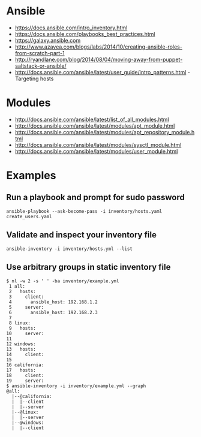 # Ansible

- <https://docs.ansible.com/intro_inventory.html>
- <https://docs.ansible.com/playbooks_best_practices.html>
- <https://galaxy.ansible.com>
- <http://www.azavea.com/blogs/labs/2014/10/creating-ansible-roles-from-scratch-part-1>
- <http://ryandlane.com/blog/2014/08/04/moving-away-from-puppet-saltstack-or-ansible/>
- <http://docs.ansible.com/ansible/latest/user_guide/intro_patterns.html> - Targeting hosts

# Modules

- <http://docs.ansible.com/ansible/latest/list_of_all_modules.html>
- <http://docs.ansible.com/ansible/latest/modules/apt_module.html>
- <http://docs.ansible.com/ansible/latest/modules/apt_repository_module.html>
- <http://docs.ansible.com/ansible/latest/modules/sysctl_module.html>
- <http://docs.ansible.com/ansible/latest/modules/user_module.html>

# Examples

## Run a playbook and prompt for sudo password

```
ansible-playbook --ask-become-pass -i inventory/hosts.yaml create_users.yaml
```

## Validate and inspect your inventory file

```
ansible-inventory -i inventory/hosts.yml --list
```

## Use arbitrary groups in static inventory file

```
$ nl -w 2 -s ' ' -ba inventory/example.yml
 1 all:
 2   hosts:
 3     client:
 4       ansible_host: 192.168.1.2
 5     server:
 6       ansible_host: 192.168.2.3
 7
 8 linux:
 9   hosts:
10     server:
11
12 windows:
13   hosts:
14     client:
15
16 california:
17   hosts:
18     client:
19     server:
$ ansible-inventory -i inventory/example.yml --graph
@all:
  |--@california:
  |  |--client
  |  |--server
  |--@linux:
  |  |--server
  |--@windows:
  |  |--client
```

